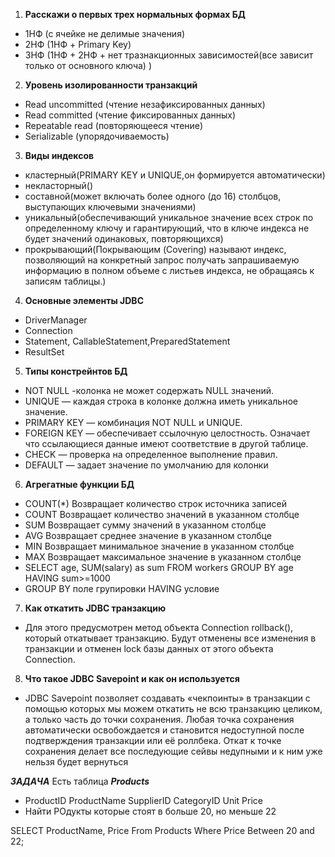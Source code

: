 1. **Расскажи о первых трех нормальных формах БД**
- 1НФ (с ячейке не делимые значения)
- 2НФ (1НФ + Primary Key)
- 3НФ (1НФ + 2НФ + нет тразнакционных зависимостей(все зависит только от основного ключа) )
2. **Уровень изолированности транзакций**
- Read uncommitted (чтение незафиксированных данных)
- Read committed (чтение фиксированных данных)
- Repeatable read (повторяющееся чтение)
- Serializable (упорядочиваемость)

3. **Виды индексов**
- кластерный(PRIMARY KEY и UNIQUE,он формируется автоматически)
- некласторный()
- составной(может включать более одного (до 16) столбцов, выступающих ключевыми значениями)
- уникальный(обеспечивающий уникальное значение всех строк по определенному ключу и гарантирующий, что в ключе индекса не будет значений одинаковых, повторяющихся)
- прокрывающий(Покрывающим (Covering) называют индекс, позволяющий на конкретный запрос получать запрашиваемую информацию в полном объеме с листьев индекса, не обращаясь к записям таблицы.)

4. **Основные элементы JDBC** 
- DriverManager
- Connection
- Statement, CallableStatement,PreparedStatement
- ResultSet
5. **Типы констрейнтов БД**
- NOT NULL -колонка не может содержать NULL значений.
- UNIQUE — каждая строка в колонке должна иметь уникальное значение.
- PRIMARY KEY — комбинация NOT NULL и UNIQUE.
- FOREIGN KEY — обеспечивает ссылочную целостность. Означает что ссылающиеся данные имеют соответствие в другой таблице.
- CHECK — проверка на определенное выполнение правил.
- DEFAULT — задает значение по умолчанию для колонки
6. **Агрегатные функции БД**
- COUNT(*)	Возвращает количество строк источника записей
- COUNT	Возвращает количество значений в указанном столбце
- SUM	Возвращает сумму значений в указанном столбце
- AVG	Возвращает среднее значение в указанном столбце
- MIN	Возвращает минимальное значение в указанном столбце
- MAX	Возвращает максимальное значение в указанном столбце
- SELECT age, SUM(salary) as sum FROM workers GROUP BY age HAVING sum>=1000
- GROUP BY поле групировки  HAVING условие
7. **Как откатить JDBC транзакцию**
- Для этого предусмотрен метод объекта Connection rollback(), который откатывает транзакцию. Будут отменены все изменения в транзакции и отменен lock базы данных от этого объекта Connection.
8. **Что такое JDBC Savepoint и как он используется**
- JDBC Savepoint позволяет создавать «чекпоинты» в транзакции с помощью которых мы можем откатить не всю транзакцию целиком, а только часть до точки сохранения. Любая точка сохранения автоматически освобождается и становится недоступной после подтверждения транзакции или её роллбека. Откат к точке сохранения делает все последующие сейвы недупными и к ним уже нельзя будет вернуться

***ЗАДАЧА***
Есть таблица ***Products***
- ProductID	ProductName	SupplierID	CategoryID	Unit	Price
- Найти РОдукты которые стоят в больше 20, но меньше 22 

SELECT ProductName, Price From Products Where Price Between 20 and 22;